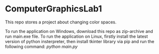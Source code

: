 # ComputerGraphicsLab1
This repo stores a project about changing color spaces.

To run the application on Windows, download this repo as zip-archive and run main.exe file. To run the application on Linux, firstly install the latest version of python insterpreter, then install tkinter library via pip and run the following command: <em>python main.py</em>
